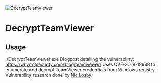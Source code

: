 
![DecryptTeamViewer](https://securityonline.info/wp-content/uploads/2020/02/s.png)
# DecryptTeamViewer
## Usage
.\DecryptTeamViewer.exe
Blogpost detailing the vulnerability: https://whynotsecurity.com/blog/teamviewer/
Uses CVE-2019-18988 to enumerate and decrypt TeamViewer credentials from Windows registry. Vulnerability research done by [Nic Losby](https://twitter.com/Blurbdust).
